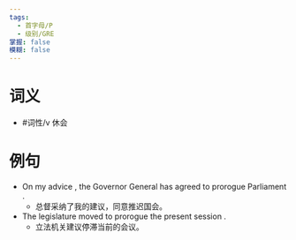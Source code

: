 ```yaml
---
tags:
  - 首字母/P
  - 级别/GRE
掌握: false
模糊: false
---
```

# 词义
- #词性/v  休会
# 例句
- On my advice , the Governor General has agreed to prorogue Parliament .
	- 总督采纳了我的建议，同意推迟国会。
- The legislature moved to prorogue the present session .
	- 立法机关建议停滞当前的会议。
